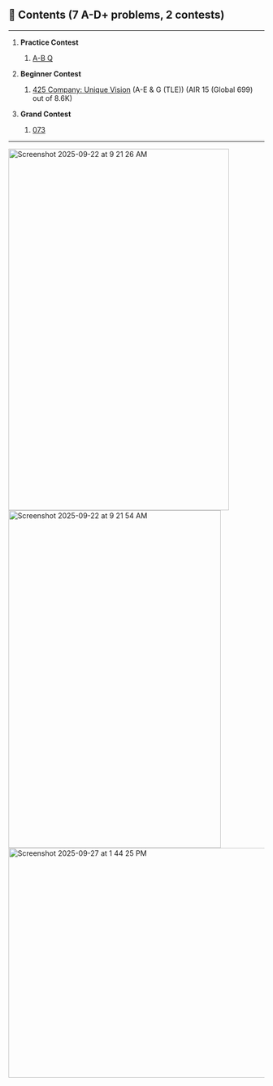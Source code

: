 ## 📂 Contents (7 A-D+ problems, 2 contests)

---

1. **Practice Contest**
    
    1. [A-B Q](./practice/)

2. **Beginner Contest**

   1. [425 Company: Unique Vision](./beginner/425) (A-E & G (TLE)) (AIR 15 (Global 699) out of 8.6K)

3. **Grand Contest**

   1. [073](./grand/073/)


---

<img width="434" height="711" alt="Screenshot 2025-09-22 at 9 21 26 AM" src="https://github.com/user-attachments/assets/c140f9b3-3a63-468e-a510-d25e4e0bb21e" />
<img width="418" height="664" alt="Screenshot 2025-09-22 at 9 21 54 AM" src="https://github.com/user-attachments/assets/bda841e2-dce9-402b-b7cb-515861e1c947" />
<img width="971" height="452" alt="Screenshot 2025-09-27 at 1 44 25 PM" src="https://github.com/user-attachments/assets/7c2a0751-6619-4d44-b173-6bab053705e8" />

